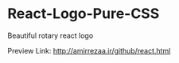 # React-Logo-Pure-CSS
Beautiful rotary react logo

Preview Link: http://amirrezaa.ir/github/react.html
